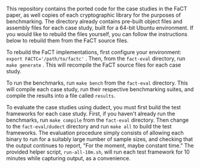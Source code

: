 This repository contains the ported code for the case studies in the FaCT paper,
as well copies of each cryptographic library for the purposes of
benchmarking. The directory already contains pre-built object files and
assembly files for each case study, built for a 64-bit Ubuntu environment. If
you would like to rebuild the files yourself, you can follow the instructions
below to rebuild them from the FaCT source files.

To rebuild the FaCT implementations, first configure your environment:
`export FACTC='/path/to/factc'` . Then, from the `fact-eval`
directory, run `make generate` . This will recompile the FaCT source files
for each case study.

To run the benchmarks, run `make bench` from the `fact-eval` directory. This
will compile each case study, run their respective benchmarking suites, and
compile the results into a file called `results`.

To evaluate the case studies using dudect, you must first build the test
frameworks for each case study. First, if you haven't already run the
benchmarks, run `make compile` from the `fact-eval` directory. Then change to
the `fact-eval/dudect` directory and run `make all` to build the test
frameworks. The evaluation procedure simply consists of allowing each binary to
run for a suitably large number of sample sizes, and checking that the output
continues to report, "For the moment, maybe constant time." The provided helper script,
`run-all-10m.sh`, will run each test framework for 10 minutes while capturing
output, as a convenience.
